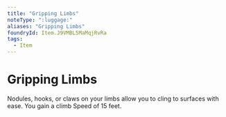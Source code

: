 ```yaml
---
title: "Gripping Limbs"
noteType: ":luggage:"
aliases: "Gripping Limbs"
foundryId: Item.J9VMBL5MaMqjRvRa
tags:
  - Item
---
```


# Gripping Limbs

Nodules, hooks, or claws on your limbs allow you to cling to surfaces with ease. You gain a climb Speed of 15 feet.

